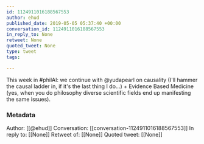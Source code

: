 ```yaml
---
id: 1124911016188567553
author: ehud
published_date: 2019-05-05 05:37:40 +00:00
conversation_id: 1124911016188567553
in_reply_to: None
retweet: None
quoted_tweet: None
type: tweet
tags:

---
```


This week in #philAI: we continue with @yudapearl on causality (I'll hammer the causal ladder in, if it's the last thing I do...) + Evidence Based Medicine (yes, when you do philosophy diverse scientific fields end up manifesting the same issues).

### Metadata

Author: [[@ehud]]
Conversation: [[conversation-1124911016188567553]]
In reply to: [[None]]
Retweet of: [[None]]
Quoted tweet: [[None]]
